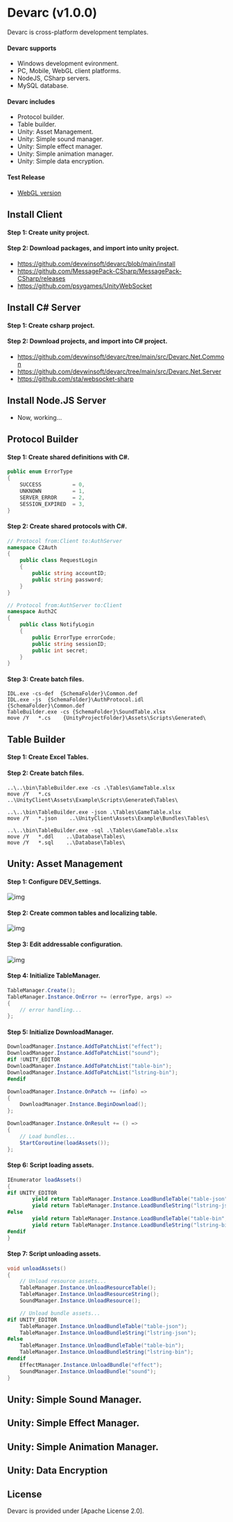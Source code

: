 # Devarc (v1.0.0)
Devarc is cross-platform development templates.

#### Devarc supports ####
- Windows development evironment.
- PC, Mobile, WebGL client platforms.
- NodeJS, CSharp servers.
- MySQL database.

#### Devarc includes ####
- Protocol builder.
- Table builder.
- Unity: Asset Management.
- Unity: Simple sound manager.
- Unity: Simple effect manager.
- Unity: Simple animation manager.
- Unity: Simple data encryption.

#### Test Release ####
- [WebGL version](http://ec2-52-78-42-13.ap-northeast-2.compute.amazonaws.com/x/index.html)


## Install Client ##
#### Step 1: Create unity project. ####
#### Step 2: Download packages, and import into unity project. ####
  * https://github.com/devwinsoft/devarc/blob/main/install
  * https://github.com/MessagePack-CSharp/MessagePack-CSharp/releases
  * https://github.com/psygames/UnityWebSocket
    

## Install C# Server ##
#### Step 1: Create csharp project. ####
#### Step 2: Download projects, and import into C# project. ####
  * https://github.com/devwinsoft/devarc/tree/main/src/Devarc.Net.Common
  * https://github.com/devwinsoft/devarc/tree/main/src/Devarc.Net.Server
  * https://github.com/sta/websocket-sharp

## Install Node.JS Server ##
  * Now, working...
## Protocol Builder ##
#### Step 1: Create shared definitions with C#. ####
```csharp
public enum ErrorType
{
    SUCCESS          = 0,
    UNKNOWN          = 1,
    SERVER_ERROR     = 2,
    SESSION_EXPIRED  = 3,
}
```
#### Step 2: Create shared protocols with C#. ####
```csharp
// Protocol from:Client to:AuthServer
namespace C2Auth
{
    public class RequestLogin
    {
        public string accountID;
        public string password;
    }
}

// Protocol from:AuthServer to:Client
namespace Auth2C
{
    public class NotifyLogin
    {
        public ErrorType errorCode;
        public string sessionID;
        public int secret;
    }
}
```
#### Step 3: Create batch files. ####
```
IDL.exe -cs-def  {SchemaFolder}\Common.def
IDL.exe -js  {SchemaFolder}\AuthProtocol.idl  {SchemaFolder}\Common.def
TableBuilder.exe -cs {SchemaFolder}\SoundTable.xlsx
move /Y   *.cs    {UnityProjectFolder}\Assets\Scripts\Generated\
```

## Table Builder ##

#### Step 1: Create Excel Tables. ####

#### Step 2: Create batch files. ####
```
..\..\bin\TableBuilder.exe -cs .\Tables\GameTable.xlsx
move /Y   *.cs    ..\UnityClient\Assets\Example\Scripts\Generated\Tables\

..\..\bin\TableBuilder.exe -json .\Tables\GameTable.xlsx
move /Y   *.json    ..\UnityClient\Assets\Example\Bundles\Tables\

..\..\bin\TableBuilder.exe -sql .\Tables\GameTable.xlsx
move /Y   *.ddl    ..\Database\Tables\
move /Y   *.sql    ..\Database\Tables\
```

## Unity: Asset Management ##

#### Step 1: Configure DEV_Settings. ####
![img](screenshot/example_settings.png)

#### Step 2: Create common tables and localizing table. ####
![img](screenshot/example_lstring.png)

#### Step 3: Edit addressable configuration. ####
![img](screenshot/example_addressable.png)

#### Step 4: Initialize TableManager. ####
```csharp
TableManager.Create();
TableManager.Instance.OnError += (errorType, args) =>
{
    // error handling...
};
```

#### Step 5: Initialize DownloadManager. ####
```csharp
DownloadManager.Instance.AddToPatchList("effect");
DownloadManager.Instance.AddToPatchList("sound");
#if !UNITY_EDITOR
DownloadManager.Instance.AddToPatchList("table-bin");
DownloadManager.Instance.AddToPatchList("lstring-bin");
#endif

DownloadManager.Instance.OnPatch += (info) =>
{
    DownloadManager.Instance.BeginDownload();
};

DownloadManager.Instance.OnResult += () =>
{
    // Load bundles...
    StartCoroutine(loadAssets());
};
```

#### Step 6: Script loading assets. ####
```csharp
IEnumerator loadAssets()
{
#if UNITY_EDITOR
        yield return TableManager.Instance.LoadBundleTable("table-json", TableFormatType.JSON);
        yield return TableManager.Instance.LoadBundleString("lstring-json", TableFormatType.JSON, SystemLanguage.English);
#else
        yield return TableManager.Instance.LoadBundleTable("table-bin", TableFormatType.BIN);
        yield return TableManager.Instance.LoadBundleString("lstring-bin", TableFormatType.JSON, SystemLanguage.English);
#endif
}
```
#### Step 7: Script unloading assets. ####
```csharp
void unloadAssets()
{
    // Unload resource assets...
    TableManager.Instance.UnloadResourceTable();
    TableManager.Instance.UnloadResourceString();
    SoundManager.Instance.UnloadResource();

    // Unload bundle assets...
#if UNITY_EDITOR
    TableManager.Instance.UnloadBundleTable("table-json");
    TableManager.Instance.UnloadBundleString("lstring-json");
#else
    TableManager.Instance.UnloadBundleTable("table-bin");
    TableManager.Instance.UnloadBundleString("lstring-bin");
#endif
    EffectManager.Instance.UnloadBundle("effect");
    SoundManager.Instance.UnloadBundle("sound");
}
```

## Unity: Simple Sound Manager. ##
  
## Unity: Simple Effect Manager. ##

## Unity: Simple Animation Manager. ##

## Unity: Data Encryption ##

## License ##

Devarc is provided under [Apache License 2.0].


